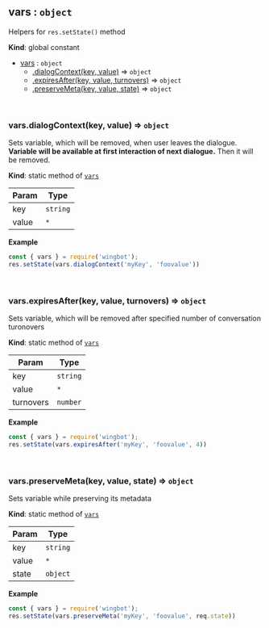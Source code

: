 <div id="vars">&nbsp;</div>

## vars : <code>object</code>
Helpers for `res.setState()` method

**Kind**: global constant  

* [vars](#vars) : <code>object</code>
    * [.dialogContext(key, value)](#vars_dialogContext) ⇒ <code>object</code>
    * [.expiresAfter(key, value, turnovers)](#vars_expiresAfter) ⇒ <code>object</code>
    * [.preserveMeta(key, value, state)](#vars_preserveMeta) ⇒ <code>object</code>

<div id="vars_dialogContext">&nbsp;</div>

### vars.dialogContext(key, value) ⇒ <code>object</code>
Sets variable, which will be removed, when user leaves the dialogue.
**Variable will be available at first interaction of next dialogue.**
Then it will be removed.

**Kind**: static method of [<code>vars</code>](#vars)  

| Param | Type |
| --- | --- |
| key | <code>string</code> | 
| value | <code>\*</code> | 

**Example**  
```js
const { vars } = require('wingbot');
res.setState(vars.dialogContext('myKey', 'foovalue'))
```
<div id="vars_expiresAfter">&nbsp;</div>

### vars.expiresAfter(key, value, turnovers) ⇒ <code>object</code>
Sets variable, which will be removed after specified number of conversation turonovers

**Kind**: static method of [<code>vars</code>](#vars)  

| Param | Type |
| --- | --- |
| key | <code>string</code> | 
| value | <code>\*</code> | 
| turnovers | <code>number</code> | 

**Example**  
```js
const { vars } = require('wingbot');
res.setState(vars.expiresAfter('myKey', 'foovalue', 4))
```
<div id="vars_preserveMeta">&nbsp;</div>

### vars.preserveMeta(key, value, state) ⇒ <code>object</code>
Sets variable while preserving its metadata

**Kind**: static method of [<code>vars</code>](#vars)  

| Param | Type |
| --- | --- |
| key | <code>string</code> | 
| value | <code>\*</code> | 
| state | <code>object</code> | 

**Example**  
```js
const { vars } = require('wingbot');
res.setState(vars.preserveMeta('myKey', 'foovalue', req.state))
```
